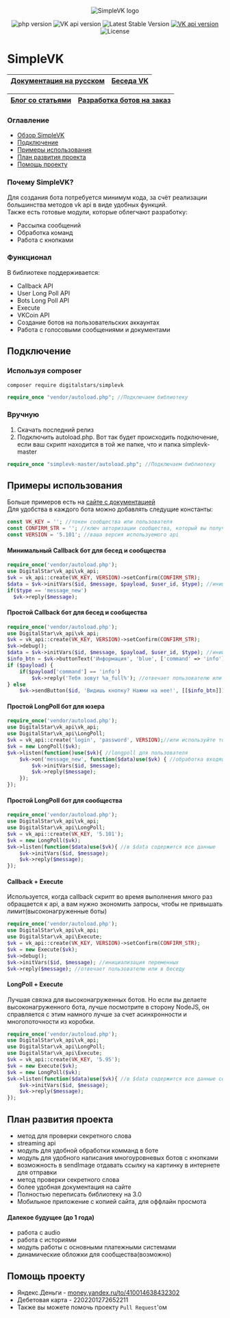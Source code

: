 <p align="center">
  <img alt="SimpleVK logo" title="SimpleVK это PHP библиотека быстрой разработки ботов для VK.COM" src="http://images.vfl.ru/ii/1563283715/1c6a23fb/27226348.png"/>
</p>

<p align="center">
<img src="https://img.shields.io/packagist/php-v/digitalstars/vk_api.svg?color=FF6F61" alt="php version">
<img src="https://img.shields.io/badge/VK_API-%3E=%205.103-8992bb.svg" alt="VK api version">
<img src="https://img.shields.io/github/release/digitalstars/vk_api.svg?color=green" alt="Latest Stable Version">
<a href="https://packagist.org/packages/digitalstars/vk_api/"><img src="https://img.shields.io/packagist/dt/digitalstars/vk_api.svg" alt="VK api version"></a>
<img src="https://poser.pugx.org/laravel/framework/license.svg" alt="License">
</p> 

# SimpleVK
[Документация на русском](https://simplevk.scripthub.ru) | [Беседа VK](https://vk.me/join/AJQ1dzQRUQxtfd7zSm4STOmt)
--- | --- |

[Блог со статьями](https://scripthub.ru) | [Разработка ботов на заказ](https://vk.me/scripthub)
--- | --- |
### Оглавление
- [Обзор SimpleVK](#SimpleVK)
- [Подключение](#Подключение)
- [Примеры использования](#Примеры-использования)
- [План развития проекта](#План-развития-проекта)
- [Помощь проекту](#Помощь-проекту)
### Почему SimpleVK?  

Для создания бота потребуется минимум кода, за счёт реализации большинства методов vk api в виде удобных функций.  
Также есть готовые модули, которые облегчают разработку: 
 * Рассылка сообщений
 * Обработка команд
 * Работа с кнопками
### Функционал
В библиотеке поддерживается:
 * Callback API
 * User Long Poll API
 * Bots Long Poll API
 * Execute
 * VKCoin API
 * Создание ботов на пользовательских аккаунтах
 * Работа с голосовыми сообщениями и документами

## Подключение
### Используя composer
```
composer require digitalstars/simplevk
```
```php
require_once "vendor/autoload.php"; //Подключаем библиотеку
```
### Вручную
1. Скачать последний релиз
2. Подключить autoload.php. Вот так будет происходить подключение, если ваш скрипт находится в той же папке, что и папка simplevk-master
```php
require_once "simplevk-master/autoload.php"; //Подключаем библиотеку
```
## Примеры использования
Больше примеров есть на [сайте с документацией](https://simplevk.scripthub.ru)  
Для удобства в каждого бота можно добавлять следущие константы:
```php
const VK_KEY = ''; //токен сообщества или пользователя
const CONFIRM_STR = ''; //ключ авторизации сообщества, который вы получили
const VERSION = '5.101'; //ваша версия используемого api
```
#### Минимальный Callback бот для бесед и сообщества
```php
require_once('vendor/autoload.php');
use DigitalStar\vk_api\vk_api;
$vk = vk_api::create(VK_KEY, VERSION)->setConfirm(CONFIRM_STR);
$data = $vk->initVars($id, $message, $payload, $user_id, $type); //инициализация переменных
if($type == 'message_new')
  $vk->reply($message);
```
#### Простой Callback бот для бесед и сообщества
```php
require_once('vendor/autoload.php');
use DigitalStar\vk_api\vk_api;
$vk = vk_api::create(VK_KEY, VERSION)->setConfirm(CONFIRM_STR);
$vk->debug();
$data = $vk->initVars($id, $message, $payload, $user_id, $type); //инициализация переменных
$info_btn = $vk->buttonText('Информация', 'blue', ['command' => 'info']); //создание кнопки
if ($payload) {
    if($payload['command'] == 'info')
        $vk->reply('Тебя зовут %a_full%'); //отвечает пользователю или в беседу
} else
    $vk->sendButton($id, 'Видишь кнопку? Нажми на нее!', [[$info_btn]]); //отправляем клавиатуру с сообщением
```
#### Простой LongPoll бот для юзера 
```php
require_once('vendor/autoload.php');
use DigitalStar\vk_api\vk_api;
use DigitalStar\vk_api\LongPoll;
$vk = vk_api::create('login', 'password', VERSION);//или используйте токен вместо лог/пас
$vk = new LongPoll($vk);
$vk->listen(function()use($vk){ //longpoll для пользователя
    $vk->on('message_new', function($data)use($vk) { //обработка входящих сообщений
        $vk->initVars($id, $message);
        $vk->reply($message);
    });
});
```
#### Простой LongPoll бот для сообщества
```php
require_once('vendor/autoload.php');
use DigitalStar\vk_api\vk_api;
use DigitalStar\vk_api\LongPoll;
$vk = vk_api::create(VK_KEY, '5.101');
$vk = new LongPoll($vk);
$vk->listen(function($data)use($vk){ //в $data содержится все данные
    $vk->initVars($id, $message);
    $vk->reply($message);
});
```
#### Callback + Execute
Используется, когда callback скрипт во время выполнения много раз обращается к api, а вам нужно экономить запросы, чтобы не привышать лимит(высоконагруженные боты)
```php
require_once('vendor/autoload.php');
use DigitalStar\vk_api\vk_api;
use DigitalStar\vk_api\Execute;
$vk = vk_api::create(VK_KEY, VERSION)->setConfirm(CONFIRM_STR);
$vk = new Execute($vk);
$vk->debug();
$vk->initVars($id, $message); //инициализация переменных
$vk->reply($message); //отвечает пользователю или в беседу
```
#### LongPoll + Execute
Лучшая связка для высоконагруженных ботов. Но если вы делаете высоконагруженного бота, лучше посмотрите в сторону NodeJS, он справляется с этим намного лучше за счет асинхронности и многопоточности из коробки.
```php
require_once('vendor/autoload.php');
use DigitalStar\vk_api\vk_api;
use DigitalStar\vk_api\LongPoll;
use DigitalStar\vk_api\Execute;
$vk = vk_api::create(VK_KEY, '5.95');
$vk = new Execute($vk);
$vk = new LongPoll($vk);
$vk->listen(function($data)use($vk){ //в $data содержится все данные события, можно убрать, если не нужен
    $vk->initVars($id, $message);
    $vk->reply($message);
});
```
## План развития проекта
- метод для проверки секретного слова
- streaming api
- модуль для удобной обработки комманд в боте
- модуль для удобного написания многоуровневых ботов с кнопками
- возможность в sendImage отдавать ссылку на картинку в интернете для отправки
- метод проверки секретного слова
- более удобная документация на сайте
- Полностью переписать библиотеку на 3.0
- Мобильное приложение с копией сайта, для оффлайн просмота

#### Далекое будущее (до 1 года)
- работа с audio
- работа с историями
- модуль работы с основными платежными системами
- динамические обложки для сообщества(возможно)

## Помощь проекту
- Яндекс.Деньги - [money.yandex.ru/to/410014638432302]()
- Дебетовая карта - 2202201272652211
- Также вы можете помочь проекту `Pull Request`'ом
